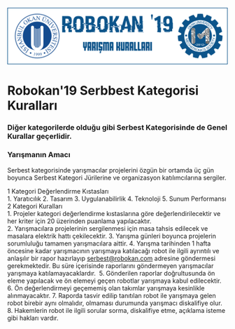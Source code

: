 ![Kurallar](img/genel.png)

# Robokan'19 Serbbest Kategorisi Kuralları

### Diğer kategorilerde olduğu gibi Serbest Kategorisinde de Genel Kurallar geçerlidir.

### Yarışmanın Amacı
Serbest kategorisinde yarışmacılar projelerini özgün bir ortamda üç gün boyunca Serbest Kategori Jürilerine ve organizasyon katılımcılarına sergiler.  

1 Kategori Değerlendirme Kıstasları  
      1. Yaratıcılık
      2. Tasarım
      3. Uygulanabilirlik
      4. Teknoloji
      5. Sunum Performansı
2 Kategori Kuralları  
      1. Projeler kategori değerlendirme kıstaslarına göre 
      değerlendirilecektir ve her kriter için 20 üzerinden puanlama yapılacaktır.  
      2. Yarışmacılara projelerinin sergilenmesi için masa tahsis edilecek ve masalara elektrik hattı çekilecektir.
      3. Yarışma günleri boyunca projelerin sorumluluğu tamamen yarışmacılara aittir. 
      4. Yarışma tarihinden 1 hafta öncesine kadar yarışmacının yarışmaya katılacağı robot ile ilgili ayrıntılı ve anlaşılır bir rapor hazırlayıp serbest@robokan.com adresine göndermesi gerekmektedir. Bu süre içerisinde 	raporlarını 	göndermeyen yarışmacılar yarışmaya katılamayacaklardır.  
      5. Gönderilen raporlar doğrultusunda ön eleme yapılacak ve ön elemeyi geçen robotlar yarışmaya kabul edilecektir.  
      6. Ön değerlendirmeyi geçememiş olan takımlar yarışmaya kesinlikle alınmayacaktır. 
      7. Raporda tasvir edilip tanıtılan robot ile yarışmaya gelen robot birebir aynı olmalıdır, olmaması durumunda yarışmacı diskalifiye olur.  
      8. Hakemlerin robot ile ilgili sorular sorma, diskalifiye etme, açıklama isteme gibi hakları vardır.  

